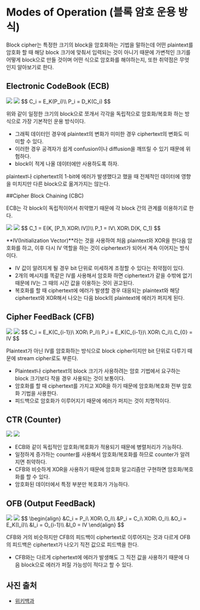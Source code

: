 # Modes of Operation (블록 암호 운용 방식)

Block cipher는 특정한 크기의 block을 암호화하는 기법을 말하는데 어떤 plaintext를 암호화 할 때 해당 block 크기에 맞춰서 입력되는 것이 아니기 때문에 가변적인 크기를 어떻게 block으로 만들 것이며 어떤 식으로 암호화를 해야하는지, 또한 취약점은 무엇인지 알아보기로 한다.



## Electronic CodeBook (ECB)

<img src="https://upload.wikimedia.org/wikipedia/commons/c/c4/Ecb_encryption.png">

<img src="https://upload.wikimedia.org/wikipedia/commons/6/66/Ecb_decryption.png">
$$
C_i = E_K(P_i)\\
P_i = D_K(C_i)
$$


위와 같이 일정한 크기의 block으로 쪼개서 각각을 독립적으로 암호화/복호화 하는 방식으로 가장 기본적인 운용 방식이다.

* 그래픽 데이터인 경우에 plaintext의 변화가 미미한 경우 ciphertext의 변화도 미미할 수 있다.
* 이러한 경우 공격자가 쉽게 confusion이나 diffusion을 깨뜨릴 수 있기 때문에 위험하다.
* block이 적게 나올 데이터에만 사용하도록 하자.

plaintext나 ciphertext의 1-bit에 에러가 발생했다고 했을 때 전체적인 데이터에 영향을 미치지만 다른 block으로 옮겨가지는 않는다.



##Cipher Block Chaining (CBC) 

ECB는 각 block이 독립적이어서 취약했기 때문에 각 block 간의 관계를 이용하기로 한다.

<img src="https://upload.wikimedia.org/wikipedia/commons/d/d3/Cbc_encryption.png">

<img src="https://upload.wikimedia.org/wikipedia/commons/6/66/Cbc_decryption.png">
$$
C_1 = E(K, [P_1\ XOR\ IV])\\
P_1 = IV\ XOR\ D(K, C_1)
$$


**IV(Initialization Vector)**라는 것을 사용하여 처음 plaintext와 XOR을 한다음 암호화를 하고, 이후 다시 IV 역할을 하는 것이 ciphertext가 되어서 계속 이어지는 방식이다.

* IV 값이 알려지게 될 경우 bit 단위로 미세하게 조정할 수 있다는 취약점이 있다.
* 2개의 메시지를 똑같은 IV를 사용해서 암호화 하면 ciphertext가 같을 수밖에 없기 때문에 IV는 그 때의 시간 값을 이용하는 것이 권고된다.
* 복호화를 할 때 ciphertext에 에러가 발생할 경우 대응되는 plaintext와 해당 ciphertext와 XOR해서 나오는 다음 block의 plaintext에 에러가 퍼지게 된다.



## Cipher FeedBack (CFB)

<img src="https://upload.wikimedia.org/wikipedia/commons/f/fd/Cfb_encryption.png">

<img src="https://upload.wikimedia.org/wikipedia/commons/7/75/Cfb_decryption.png">
$$
C_i = E_K(C_{i-1})\ XOR\ P_i\\
P_i = E_K(C_{i-1})\ XOR\ C_i\\
C_{0} = IV
$$


Plaintext가 아닌 IV를 암호화하는 방식으로 block cipher이지만 bit 단위로 다루기 때문에 stream cipher로도 부른다.

* Plaintext나 ciphertext의 block 크기가 사용하려는 암호 기법에서 요구하는 block 크기보다 작을 경우 사용되는 것이 보통이다.
* 암호화를 할 때 ciphertext를 가지고 XOR을 하기 때문에 암호화/복호화 전부 암호화 기법을 사용한다.
* 피드백으로 암호화가 이루어지기 때문에 에러가 퍼지는 것이 치명적이다.



## CTR (Counter)

<img src="https://upload.wikimedia.org/wikipedia/commons/3/3f/Ctr_encryption.png">

<img src="https://upload.wikimedia.org/wikipedia/commons/3/34/Ctr_decryption.png">

* ECB와 같이 독립적인 암호화/복호화가 적용되기 때문에 병렬처리가 가능하다.
* 일정하게 증가하는 counter를 사용해서 암호화/복호화를 하므로 counter가 알려지면 취약하다.
* CFB와 비슷하게 XOR을 사용하기 때문에 암호화 알고리즘만 구현하면 암호화/복호화를 할 수 있다.
* 암호화된 데이터에서 특정 부분만 복호화가 가능하다.



## OFB (Output FeedBack)

<img src="https://upload.wikimedia.org/wikipedia/commons/a/a9/Ofb_encryption.png">

<img src="https://upload.wikimedia.org/wikipedia/commons/8/82/Ofb_decryption.png">
$$
\begin{align}
&C_i = P_i\ XOR\ O_i\\
&P_i = C_i\ XOR\ O_i\\
&O_i = E_K(I_i)\\
&I_i = O_{i-1}\\
&I_0 = IV
\end{align}
$$


CFB와 거의 비슷하지만 CFB의 피드백이 ciphertext로 이루어지는 것과 다르게 OFB의 피드백은 ciphertext가 나오기 직전 값으로 피드백을 한다.

* CFB와는 다르게 ciphertext에 에러가 발생해도 그 직전 값을 사용하기 때문에 다음 block으로 에러가 퍼질 가능성이 적다고 할 수 있다.



## 사진 출처

* [위키백과](https://ko.wikipedia.org/wiki/%EB%B8%94%EB%A1%9D_%EC%95%94%ED%98%B8_%EC%9A%B4%EC%9A%A9_%EB%B0%A9%EC%8B%9D)